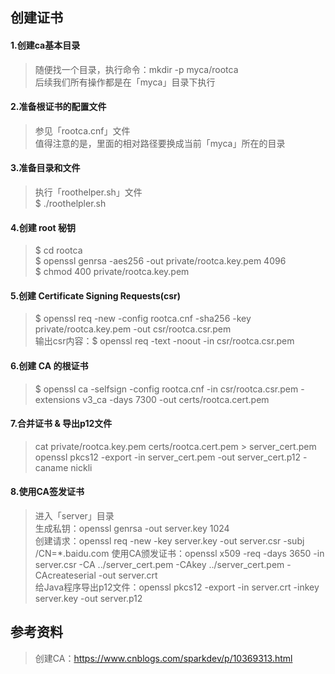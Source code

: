 ## 创建证书

#### 1.创建ca基本目录
> 随便找一个目录，执行命令：mkdir -p myca/rootca   
> 后续我们所有操作都是在「myca」目录下执行

#### 2.准备根证书的配置文件
> 参见「rootca.cnf」文件   
> 值得注意的是，里面的相对路径要换成当前「myca」所在的目录

#### 3.准备目录和文件
> 执行「roothelper.sh」文件   
> $ ./roothelpler.sh

#### 4.创建 root 秘钥
> $ cd rootca   
> $ openssl genrsa -aes256 -out private/rootca.key.pem 4096  
> $ chmod 400 private/rootca.key.pem

#### 5.创建 Certificate Signing Requests(csr)
> $ openssl req -new -config rootca.cnf -sha256 -key private/rootca.key.pem -out csr/rootca.csr.pem   
> 输出csr内容：$ openssl req -text -noout -in csr/rootca.csr.pem

#### 6.创建 CA 的根证书
> $ openssl ca -selfsign -config rootca.cnf -in csr/rootca.csr.pem -extensions v3_ca -days 7300 -out certs/rootca.cert.pem

#### 7.合并证书 & 导出p12文件
> cat private/rootca.key.pem certs/rootca.cert.pem > server_cert.pem   
> openssl pkcs12 -export -in server_cert.pem -out server_cert.p12 -caname nickli

#### 8.使用CA签发证书
> 进入「server」目录   
> 生成私钥：openssl genrsa -out server.key 1024   
> 创建请求：openssl req -new -key server.key -out server.csr -subj /CN=*.baidu.com
> 使用CA颁发证书：openssl x509 -req -days 3650 -in server.csr -CA ../server_cert.pem -CAkey ../server_cert.pem -CAcreateserial -out server.crt    
> 给Java程序导出p12文件：openssl pkcs12 -export -in server.crt -inkey server.key -out server.p12



## 参考资料
> 创建CA：https://www.cnblogs.com/sparkdev/p/10369313.html